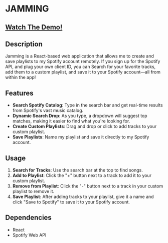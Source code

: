 # JAMMING
## [Watch The Demo!](https://github.com/AlexA2304/Jammming/blob/main/demo.mp4)

## Description

Jamming is a React-based web application that allows me to create and save playlists to my Spotify account remotely. If you sign up for the Spotify API, and plug your own client ID, you can Search for your favorite tracks, add them to a custom playlist, and save it to your Spotify account—all from within the app! 

## Features

- **Search Spotify Catalog**: Type in the search bar and get real-time results from Spotify's vast music catalog.
- **Dynamic Search Drop**: As you type, a dropdown will suggest top matches, making it easier to find what you're looking for.
- **Create Custom Playlists**: Drag and drop or click to add tracks to your custom playlist.
- **Save Playlists**: Name my playlist and save it directly to my Spotify account.


## Usage

1. **Search for Tracks**: Use the search bar at the top to find songs.
2. **Add to Playlist**: Click the "+" button next to a track to add it to your custom playlist.
3. **Remove from Playlist**: Click the "-" button next to a track in your custom playlist to remove it.
4. **Save Playlist**: After adding tracks to your playlist, give it a name and click "Save to Spotify" to save it to your Spotify account.

## Dependencies

- React
- Spotify Web API



